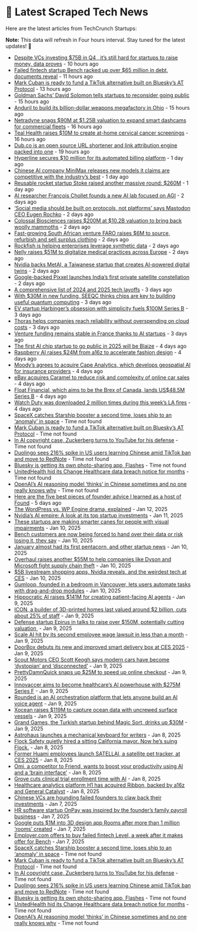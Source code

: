 
# 📰 Latest Scraped Tech News

Here are the latest articles from TechCrunch Startups:

**Note:** This data will refresh in Four hours interval. Stay tuned for the latest updates! 🔄
- [Despite VCs investing $75B in Q4 , it’s still hard for startups to raise money, data proves](https://techcrunch.com/2025/01/16/despite-vcs-investing-75b-in-q4-its-still-hard-for-startups-to-raise-money-data-proves/) - 10 hours ago
- [Failed fintech startup Bench racked up over $65 million in debt, documents reveal](https://techcrunch.com/2025/01/16/failed-fintech-startup-bench-racked-up-over-65-million-in-debt-documents-reveal/) - 11 hours ago
- [Mark Cuban is ready to fund a TikTok alternative built on Bluesky’s AT Protocol](https://techcrunch.com/2025/01/16/mark-cuban-is-ready-to-fund-a-tiktok-alternative-built-on-blueskys-at-protocol/) - 13 hours ago
- [Goldman Sachs’ David Solomon tells startups to reconsider going public](https://techcrunch.com/2025/01/16/goldman-sachs-david-solomon-tells-startups-to-reconsider-going-public/) - 15 hours ago
- [Anduril to build its billion-dollar weapons megafactory in Ohio](https://techcrunch.com/2025/01/16/anduril-to-build-its-billion-dollar-weapons-megafactory-in-ohio/) - 15 hours ago
- [Netradyne snags $90M at $1.25B valuation to expand smart dashcams for commercial fleets](https://techcrunch.com/2025/01/16/netradyne-snags-90m-at-1-25b-valuation-to-expand-smart-dashcams-for-commercial-fleets/) - 16 hours ago
- [Teal Health raises $10M to create at-home cervical cancer screenings](https://techcrunch.com/2025/01/16/teal-health-raises-10m-to-create-at-home-cervical-cancer-screenings/) - 16 hours ago
- [Dub.co is an open source URL shortener and link attribution engine packed into one](https://techcrunch.com/2025/01/16/dub-co-is-an-open-source-url-shortener-and-link-attribution-engine-packed-into-one/) - 19 hours ago
- [Hyperline secures $10 million for its automated billing platform](https://techcrunch.com/2025/01/16/hyperline-secures-10-million-for-its-automated-billing-platform/) - 1 day ago
- [Chinese AI company MiniMax releases new models it claims are competitive with the industry’s best](https://techcrunch.com/2025/01/15/chinese-ai-company-minimax-releases-new-models-it-claims-are-competitive-with-the-industrys-best/) - 1 day ago
- [Reusable rocket startup Stoke raised another massive round: $260M](https://techcrunch.com/2025/01/15/reusable-rocket-startup-stoke-raised-another-massive-round-260m/) - 1 day ago
- [AI researcher François Chollet founds a new AI lab focused on AGI](https://techcrunch.com/2025/01/15/ai-researcher-francois-chollet-founds-a-new-ai-lab-focused-on-agi/) - 2 days ago
- [‘Social media should be built on protocols, not platforms’ says Mastodon CEO Eugen Rochko](https://techcrunch.com/podcast/social-media-should-be-built-on-protocols-not-platforms-says-mastodon-ceo-eugen-rochko/) - 2 days ago
- [Colossal Biosciences raises $200M at $10.2B valuation to bring back woolly mammoths](https://techcrunch.com/2025/01/15/colossal-biosciences-raises-200m-at-10-2b-valuation-to-bring-back-woolly-mammoths/) - 2 days ago
- [Fast-growing South African venture FARO raises $6M to source, refurbish and sell surplus clothing](https://techcrunch.com/2025/01/15/faro-buys-excess-inventory-and-resells-at-a-discount-to-customers/) - 2 days ago
- [Rockfish is helping enterprises leverage synthetic data](https://techcrunch.com/2025/01/15/rockfish-is-helping-enterprises-leverage-synthetic-data/) - 2 days ago
- [Nelly raises $51M to digitalize medical practices across Europe](https://techcrunch.com/2025/01/14/nelly-raises-51-million-to-digitalize-medical-practices-across-europe/) - 2 days ago
- [Nvidia backs MetAI, a Taiwanese startup that creates AI-powered digital twins](https://techcrunch.com/2025/01/14/nvidia-backs-metai-a-taiwanese-startup-that-creates-ai-powered-digital-twins/) - 2 days ago
- [Google-backed Pixxel launches India’s first private satellite constellation](https://techcrunch.com/2025/01/14/google-backed-pixxel-launches-indias-first-private-satellite-constellation/) - 2 days ago
- [A comprehensive list of 2024 and 2025 tech layoffs](https://techcrunch.com/2025/01/14/tech-layoffs-2024-list/) - 3 days ago
- [With $30M in new funding, SEEQC thinks chips are key to building useful quantum computing](https://techcrunch.com/2025/01/14/with-30-million-in-new-funding-seeqc-thinks-chips-are-key-to-building-useful-quantum-computing/) - 3 days ago
- [EV startup Harbinger’s obsession with simplicity fuels $100M Series B](https://techcrunch.com/2025/01/14/ev-startup-harbingers-obsession-with-simplicity-fuels-100m-series-b/) - 3 days ago
- [Thoras helps companies reach reliability without overspending on cloud costs](https://techcrunch.com/2025/01/14/thoras-helps-companies-reach-reliability-without-overspending-on-cloud-costs/) - 3 days ago
- [Venture funding remains stable in France thanks to AI startups](https://techcrunch.com/2025/01/14/venture-funding-remains-stable-in-france-thanks-to-ai-startups/) - 3 days ago
- [The first AI chip startup to go public in 2025 will be Blaize](https://techcrunch.com/2025/01/13/the-first-ai-chip-startup-to-go-public-in-2025-will-be-blaize/) - 4 days ago
- [Raspberry AI raises $24M from a16z to accelerate fashion design](https://techcrunch.com/2025/01/13/raspberry-ai-raises-24m-from-a16z-to-accelerate-fashion-design/) - 4 days ago
- [Moody’s agrees to acquire Cape Analytics, which develops geospatial AI for insurance providers](https://techcrunch.com/2025/01/13/moodys-agrees-to-acquire-cape-analytics-which-develops-geospatial-ai-for-insurance-providers/) - 4 days ago
- [eBay acquires Caramel to reduce risk and complexity of online car sales](https://techcrunch.com/2025/01/13/ebay-acquires-caramel-to-reduce-risk-and-complexity-of-online-car-sales/) - 4 days ago
- [Float Financial, which aims to be the Brex of Canada, lands US$48.5M Series B](https://techcrunch.com/2025/01/13/float-financial-which-aims-to-be-the-brex-of-canada-lands-us48-5m-series-b/) - 4 days ago
- [Watch Duty was downloaded 2 million times during this week’s LA fires](https://techcrunch.com/2025/01/12/watch-duty-was-downloaded-2-million-times-during-this-weeks-la-fires/) - 4 days ago
- [SpaceX catches Starship booster a second time, loses ship to an ‘anomaly’ in space](https://techcrunch.com/2025/01/16/spacex-catches-starship-booster-a-second-time-loses-ship-to-an-anomaly-in-space/) - Time not found
- [Mark Cuban is ready to fund a TikTok alternative built on Bluesky’s AT Protocol](https://techcrunch.com/2025/01/16/mark-cuban-is-ready-to-fund-a-tiktok-alternative-built-on-blueskys-at-protocol/) - Time not found
- [In AI copyright case, Zuckerberg turns to YouTube for his defense](https://techcrunch.com/2025/01/15/in-ai-copyright-case-zuckerberg-turns-to-youtube-for-his-defense/) - Time not found
- [Duolingo sees 216% spike in US users learning Chinese amid TikTok ban and move to RedNote](https://techcrunch.com/2025/01/15/duolingo-sees-216-spike-in-u-s-users-learning-chinese-amid-tiktok-ban-and-move-to-rednote/) - Time not found
- [Bluesky is getting its own photo-sharing app, Flashes](https://techcrunch.com/2025/01/15/bluesky-is-getting-its-own-photo-sharing-app-flashes/) - Time not found
- [UnitedHealth hid its Change Healthcare data breach notice for months](https://techcrunch.com/2025/01/15/unitedhealth-hid-its-change-healthcare-data-breach-notice-for-months/) - Time not found
- [OpenAI’s AI reasoning model ‘thinks’ in Chinese sometimes and no one really knows why](https://techcrunch.com/2025/01/14/openais-ai-reasoning-model-thinks-in-chinese-sometimes-and-no-one-really-knows-why/) - Time not found
- [Here are the five best pieces of founder advice I learned as a host of Found](https://techcrunch.com/2025/01/12/heres-the-five-best-pieces-of-founder-advice-i-learned-as-a-host-of-found/) - 5 days ago
- [The WordPress vs. WP Engine drama, explained](https://techcrunch.com/2025/01/12/wordpress-vs-wp-engine-drama-explained/) - Jan 12, 2025
- [Nvidia’s AI empire: A look at its top startup investments](https://techcrunch.com/2025/01/11/nvidias-ai-empire-a-look-at-its-top-startup-investments/) - Jan 11, 2025
- [These startups are making smarter canes for people with visual impairments](https://techcrunch.com/2025/01/10/these-startups-are-making-smarter-canes-for-people-with-visual-impairments/) - Jan 10, 2025
- [Bench customers are now being forced to hand over their data or risk losing it, they say](https://techcrunch.com/2025/01/10/bench-customers-are-now-being-forced-to-hand-over-their-data-or-risk-losing-it-they-say/) - Jan 10, 2025
- [January almost had its first pentacorn, and other startup news](https://techcrunch.com/2025/01/10/january-almost-had-its-first-pentacorn-and-other-startup-news/) - Jan 10, 2025
- [Overhaul raises another $55M to help companies like Dyson and Microsoft fight supply chain theft](https://techcrunch.com/2025/01/10/overhaul-keeps-tabs-on-cargo-for-customers-like-microsoft-and-dyson/) - Jan 10, 2025
- [$5B livestream shopping apps, Nvidia reveals, and the weirdest tech at CES](https://techcrunch.com/podcast/5b-livestream-shopping-apps-nvidia-reveals-and-the-weirdest-tech-at-ces/) - Jan 10, 2025
- [Gumloop, founded in a bedroom in Vancouver, lets users automate tasks with drag-and-drop modules](https://techcrunch.com/2025/01/10/gumloop-founded-in-a-bedroom-in-vancouver-lets-users-automate-tasks-with-drag-and-drop-modules/) - Jan 10, 2025
- [Hippocratic AI raises $141M for creating patient-facing AI agents](https://techcrunch.com/2025/01/09/hippocratic-ai-raises-141m-for-creating-patient-facing-ai-agents/) - Jan 9, 2025
- [ICON, a builder of 3D-printed homes last valued around $2 billion, cuts about 25% of staff](https://techcrunch.com/2025/01/09/icon-a-builder-of-3d-printed-homes-last-valued-around-2-billion-cuts-about-25-of-staff/) - Jan 9, 2025
- [Defense startup Epirus in talks to raise over $150M, potentially cutting valuation ](https://techcrunch.com/2025/01/09/defense-startup-epirus-in-talks-to-raise-over-150m-potentially-cutting-valuation/) - Jan 9, 2025
- [Scale AI hit by its second employee wage lawsuit in less than a month](https://techcrunch.com/2025/01/09/scale-ai-hit-by-its-second-employee-wage-lawsuit-in-less-than-a-month/) - Jan 9, 2025
- [DoorBox debuts its new and improved smart delivery box at CES 2025](https://techcrunch.com/2025/01/09/doorbox-debuts-its-new-and-improved-smart-delivery-box-at-ces-2025/) - Jan 9, 2025
- [Scout Motors CEO Scott Keogh says modern cars have become ‘dystopian’ and ‘disconnected’](https://techcrunch.com/2025/01/09/scout-motors-ceo-scott-keogh-interview-ces-2025/) - Jan 9, 2025
- [PrettyDamnQuick snaps up $25M to speed up online checkout](https://techcrunch.com/2025/01/09/prettydamnquick-snaps-up-25m-to-speed-up-online-checkout/) - Jan 9, 2025
- [Innovaccer aims to become healthcare’s AI powerhouse with $275M Series F](https://techcrunch.com/2025/01/09/innovaccer-aims-to-become-healthcares-ai-powerhouse-with-275m-series-f/) - Jan 9, 2025
- [Rounded is an AI orchestration platform that lets anyone build an AI voice agent](https://techcrunch.com/2025/01/09/rounded-is-an-ai-orchestration-platform-that-lets-anyone-build-an-ai-voice-agent/) - Jan 9, 2025
- [Xocean raises $119M to capture ocean data with uncrewed surface vessels](https://techcrunch.com/2025/01/09/xocean-raises-119m-to-capture-ocean-data-with-uncrewed-surface-vessels/) - Jan 9, 2025
- [Grand Games, the Turkish startup behind Magic Sort, drinks up $30M](https://techcrunch.com/2025/01/09/grand-games-the-turkish-gaming-startup-behind-pouring-game-magic-sort-drinks-up-30m/) - Jan 9, 2025
- [Astrohaus launches a mechanical keyboard for writers](https://techcrunch.com/2025/01/08/astrohaus-launches-a-mechanical-keyboard-for-writers/) - Jan 8, 2025
- [Flock Safety quietly hired a sitting California mayor. Now he’s suing Flock.](https://techcrunch.com/2025/01/08/flock-safety-quietly-hired-a-sitting-california-mayor-now-hes-suing-flock/) - Jan 8, 2025
- [Former Huami employees launch SATELLAI, a satellite pet tracker, at CES 2025](https://techcrunch.com/2025/01/08/former-huami-employees-launch-satellai-a-satellite-pet-tracker-at-ces-2025/) - Jan 8, 2025
- [Omi, a competitor to Friend, wants to boost your productivity using AI and a ‘brain interface’](https://techcrunch.com/2025/01/08/omi-a-competitor-to-friend-wants-to-boost-your-productivity-using-ai-and-a-brain-interface/) - Jan 8, 2025
- [Grove cuts clinical trial enrollment time with AI](https://techcrunch.com/2025/01/08/grove-cuts-clinical-trial-enrollment-time-with-ai/) - Jan 8, 2025
- [Healthcare analytics platform H1 has acquired Ribbon, backed by a16z and General Catalyst](https://techcrunch.com/2025/01/08/healthcare-analytics-platform-h1-has-acquired-ribbon-backed-by-a16z-and-general-catalyst/) - Jan 8, 2025
- [Chinese VCs are hounding failed founders to claw back their investments](https://techcrunch.com/2025/01/07/chinese-vcs-are-hounding-failed-founders-to-claw-back-their-investments/) - Jan 7, 2025
- [HR software startup OnPay was inspired by the founder’s family payroll business](https://techcrunch.com/2025/01/07/hr-software-startup-onpay-was-inspired-by-the-founders-family-payroll-business/) - Jan 7, 2025
- [Google puts $1M into 3D design app Rooms after more than 1 million ‘rooms’ created](https://techcrunch.com/2025/01/07/google-puts-1m-into-3d-design-app-rooms-after-more-than-1-million-rooms-created/) - Jan 7, 2025
- [Employer.com offers to buy failed fintech Level, a week after it makes offer for Bench](https://techcrunch.com/2025/01/07/employer-com-offers-to-buy-failed-fintech-level-a-week-after-it-makes-offer-for-bench/) - Jan 7, 2025
- [SpaceX catches Starship booster a second time, loses ship to an ‘anomaly’ in space](https://techcrunch.com/2025/01/16/spacex-catches-starship-booster-a-second-time-loses-ship-to-an-anomaly-in-space/) - Time not found
- [Mark Cuban is ready to fund a TikTok alternative built on Bluesky’s AT Protocol](https://techcrunch.com/2025/01/16/mark-cuban-is-ready-to-fund-a-tiktok-alternative-built-on-blueskys-at-protocol/) - Time not found
- [In AI copyright case, Zuckerberg turns to YouTube for his defense](https://techcrunch.com/2025/01/15/in-ai-copyright-case-zuckerberg-turns-to-youtube-for-his-defense/) - Time not found
- [Duolingo sees 216% spike in US users learning Chinese amid TikTok ban and move to RedNote](https://techcrunch.com/2025/01/15/duolingo-sees-216-spike-in-u-s-users-learning-chinese-amid-tiktok-ban-and-move-to-rednote/) - Time not found
- [Bluesky is getting its own photo-sharing app, Flashes](https://techcrunch.com/2025/01/15/bluesky-is-getting-its-own-photo-sharing-app-flashes/) - Time not found
- [UnitedHealth hid its Change Healthcare data breach notice for months](https://techcrunch.com/2025/01/15/unitedhealth-hid-its-change-healthcare-data-breach-notice-for-months/) - Time not found
- [OpenAI’s AI reasoning model ‘thinks’ in Chinese sometimes and no one really knows why](https://techcrunch.com/2025/01/14/openais-ai-reasoning-model-thinks-in-chinese-sometimes-and-no-one-really-knows-why/) - Time not found
